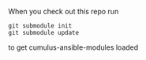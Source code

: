
When you check out this repo run

```
git submodule init
git submodule update
```

to get cumulus-ansible-modules loaded

